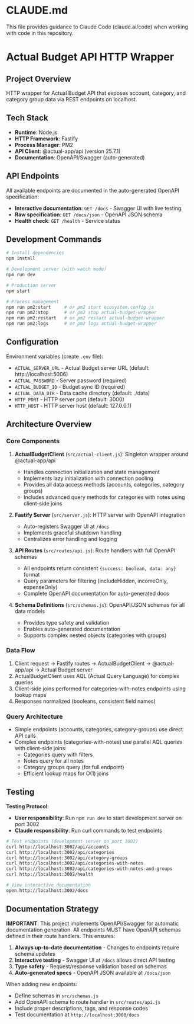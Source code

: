 # CLAUDE.md

This file provides guidance to Claude Code (claude.ai/code) when working with code in this repository.

# Actual Budget API HTTP Wrapper

## Project Overview
HTTP wrapper for Actual Budget API that exposes account, category, and category group data via REST endpoints on localhost.

## Tech Stack
- **Runtime**: Node.js
- **HTTP Framework**: Fastify
- **Process Manager**: PM2
- **API Client**: @actual-app/api (version 25.7.1)
- **Documentation**: OpenAPI/Swagger (auto-generated)

## API Endpoints
All available endpoints are documented in the auto-generated OpenAPI specification:
- **Interactive documentation**: `GET /docs` - Swagger UI with live testing
- **Raw specification**: `GET /docs/json` - OpenAPI JSON schema
- **Health check**: `GET /health` - Service status

## Development Commands
```bash
# Install dependencies
npm install

# Development server (with watch mode)
npm run dev

# Production server
npm start

# Process management
npm run pm2:start     # or pm2 start ecosystem.config.js
npm run pm2:stop      # or pm2 stop actual-budget-wrapper
npm run pm2:restart   # or pm2 restart actual-budget-wrapper
npm run pm2:logs      # or pm2 logs actual-budget-wrapper
```

## Configuration
Environment variables (create `.env` file):
- `ACTUAL_SERVER_URL` - Actual Budget server URL (default: http://localhost:5006)
- `ACTUAL_PASSWORD` - Server password (required)
- `ACTUAL_BUDGET_ID` - Budget sync ID (required)
- `ACTUAL_DATA_DIR` - Data cache directory (default: ./data)
- `HTTP_PORT` - HTTP server port (default: 3000)
- `HTTP_HOST` - HTTP server host (default: 127.0.0.1)

## Architecture Overview

### Core Components
1. **ActualBudgetClient** (`src/actual-client.js`): Singleton wrapper around @actual-app/api
   - Handles connection initialization and state management
   - Implements lazy initialization with connection pooling
   - Provides all data access methods (accounts, categories, category groups)
   - Includes advanced query methods for categories with notes using client-side joins

2. **Fastify Server** (`src/server.js`): HTTP server with OpenAPI integration
   - Auto-registers Swagger UI at `/docs`
   - Implements graceful shutdown handling
   - Centralizes error handling and logging

3. **API Routes** (`src/routes/api.js`): Route handlers with full OpenAPI schemas
   - All endpoints return consistent `{success: boolean, data: any}` format
   - Query parameters for filtering (includeHidden, incomeOnly, expenseOnly)
   - Complete OpenAPI documentation for auto-generated docs

4. **Schema Definitions** (`src/schemas.js`): OpenAPI/JSON schemas for all data models
   - Provides type safety and validation
   - Enables auto-generated documentation
   - Supports complex nested objects (categories with groups)

### Data Flow
1. Client request → Fastify routes → ActualBudgetClient → @actual-app/api → Actual Budget server
2. ActualBudgetClient uses AQL (Actual Query Language) for complex queries
3. Client-side joins performed for categories-with-notes endpoints using lookup maps
4. Responses normalized (booleans, consistent field names)

### Query Architecture
- Simple endpoints (accounts, categories, category-groups) use direct API calls
- Complex endpoints (categories-with-notes) use parallel AQL queries with client-side joins:
  - Categories query with filters
  - Notes query for all notes
  - Category groups query (for full endpoint)
  - Efficient lookup maps for O(1) joins

## Testing
**Testing Protocol**: 
- **User responsibility**: Run `npm run dev` to start development server on port 3002
- **Claude responsibility**: Run curl commands to test endpoints

```bash
# Test endpoints (development server on port 3002)
curl http://localhost:3002/api/accounts
curl http://localhost:3002/api/categories
curl http://localhost:3002/api/category-groups
curl http://localhost:3002/api/categories-with-notes
curl http://localhost:3002/api/categories-with-notes-and-groups
curl http://localhost:3002/health

# View interactive documentation
open http://localhost:3002/docs
```

## Documentation Strategy
**IMPORTANT**: This project implements OpenAPI/Swagger for automatic documentation generation. All endpoints MUST have OpenAPI schemas defined in their route handlers. This ensures:

1. **Always up-to-date documentation** - Changes to endpoints require schema updates
2. **Interactive testing** - Swagger UI at `/docs` allows direct API testing
3. **Type safety** - Request/response validation based on schemas
4. **Auto-generated specs** - OpenAPI JSON available at `/docs/json`

When adding new endpoints:
- Define schemas in `src/schemas.js`
- Add OpenAPI schema to route handler in `src/routes/api.js`
- Include proper descriptions, tags, and response codes
- Test documentation at `http://localhost:3000/docs`